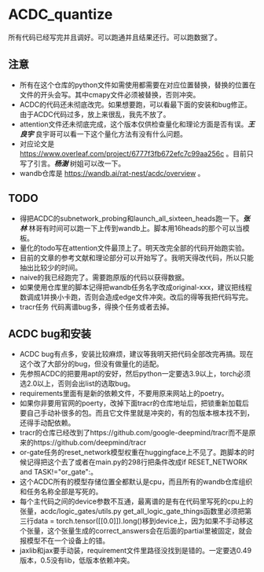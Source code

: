 # ACDC_quantize

所有代码已经写完并且调好。可以跑通并且结果还行。可以跑数据了。

## 注意

- 所有在这个仓库的python文件如需使用都需要在对应位置替换，替换的位置在文件的开头会写。其中cmapy文件必须被替换，否则冲突。
- ACDC的代码还未彻底改完。如果想要跑，可以看最下面的安装和bug修正。由于ACDC代码过多，放上来很乱，我先不放了。
- attention文件还未彻底完成，这个版本仅供检查量化和理论方面是否有误。***王良宇*** 良宇哥可以看一下这个量化方法有没有什么问题。
- 对应论文是 https://www.overleaf.com/project/6777f3fb672efc7c99aa256c 。目前只写了引言。***杨澍*** 树姐可以改一下。
- wandb仓库是 https://wandb.ai/rat-nest/acdc/overview 。

## TODO

- 得把ACDC的subnetwork_probing和launch_all_sixteen_heads跑一下。***张林*** 林哥有时间可以跑一下上传到wandb上。脚本用16heads的那个可以当模板。
- 量化的todo写在attention文件最顶上了。明天改完全部的代码开始跑实验。
- 目前的文章的参考文献和理论部分可以开始写了。我明天得改代码，所以只能抽出比较少的时间。
- naive的我已经跑完了。需要跑原版的代码以获得数据。
- 如果使用仓库里的脚本记得把wandb任务名字改成original-xxx，建议把线程数调成1并换小卡跑，否则会造成edge文件冲突。改后的得等我把代码写完。
- tracr任务 代码离谱bug多，得换个任务或者去掉。

## ACDC bug和安装

- ACDC bug有点多，安装比较麻烦，建议等我明天把代码全部改完再搞。现在这个改了大部分的bug，但没有做量化的适配。
- 先参照ACDC的把要用apt的安好，然后python一定要选3.9以上，torch必须选2.0以上，否则会出list的选取bug。
- requirements里面有是新的依赖文件，不要用原来网站上的poetry。
- 如果你非要用官网的poerty，改掉下面tracr的仓库地址后，把锁重新加载后要自己手动补很多的包。而且它文件里就是冲突的，有的包版本根本找不到，还得手动配依赖。
- tracr的仓库已经改到了https://github.com/google-deepmind/tracr而不是原来的https://github.com/deepmind/tracr
- or-gate任务的reset_network模型权重在huggingface上不见了。跑脚本的时候记得把这个去了或者在main.py的298行把条件改成if RESET_NETWORK and TASK!="or_gate":。
- 这个ACDC所有的模型存储位置全都默认是cpu，而且所有的wandb仓库组织和任务名称全部是写死的。
- 每个主代码之间的device参数不互通，最离谱的是有在代码里写死的cpu上的张量，acdc/logic_gates/utils.py get_all_logic_gate_things函数里必须把第三行data = torch.tensor([[0.0]]).long()移到device上，因为如果不手动移这个张量，这个张量生成的correct_answers会在后面的partial里被固定，就会报模型不在一个设备上的错。
- jaxlib和jax要手动装，requirement文件里路径没找到是错的。一定要选0.49版本，0.5没有lib，低版本依赖冲突。
